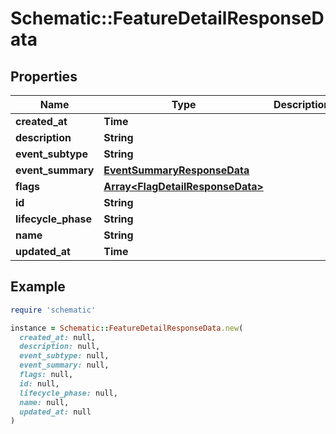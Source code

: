 # Schematic::FeatureDetailResponseData

## Properties

| Name | Type | Description | Notes |
| ---- | ---- | ----------- | ----- |
| **created_at** | **Time** |  |  |
| **description** | **String** |  |  |
| **event_subtype** | **String** |  | [optional] |
| **event_summary** | [**EventSummaryResponseData**](EventSummaryResponseData.md) |  | [optional] |
| **flags** | [**Array&lt;FlagDetailResponseData&gt;**](FlagDetailResponseData.md) |  |  |
| **id** | **String** |  |  |
| **lifecycle_phase** | **String** |  | [optional] |
| **name** | **String** |  |  |
| **updated_at** | **Time** |  |  |

## Example

```ruby
require 'schematic'

instance = Schematic::FeatureDetailResponseData.new(
  created_at: null,
  description: null,
  event_subtype: null,
  event_summary: null,
  flags: null,
  id: null,
  lifecycle_phase: null,
  name: null,
  updated_at: null
)
```

